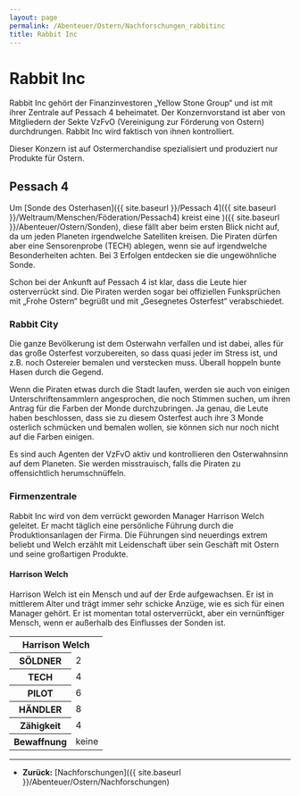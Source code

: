 ```yaml
---
layout: page
permalink: /Abenteuer/Ostern/Nachforschungen_rabbitinc
title: Rabbit Inc
---
```


# Rabbit Inc

Rabbit Inc gehört der Finanzinvestoren „Yellow Stone Group“ und ist mit ihrer Zentrale auf Pessach 4 beheimatet. Der Konzernvorstand ist aber von Mitgliedern der Sekte VzFvO (Vereinigung zur Förderung von Ostern) durchdrungen. Rabbit Inc wird faktisch von ihnen kontrolliert.

Dieser Konzern ist auf Ostermerchandise spezialisiert und produziert nur Produkte für Ostern.

## Pessach 4

Um [Sonde des Osterhasen]({{ site.baseurl }}/Pessach 4]({{ site.baseurl }}/Weltraum/Menschen/Föderation/Pessach4) kreist eine )({{ site.baseurl }}/Abenteuer/Ostern/Sonden), diese fällt aber beim ersten Blick nicht auf, da um jeden Planeten irgendwelche Satelliten kreisen. Die Piraten dürfen aber eine Sensorenprobe (TECH) ablegen, wenn sie auf irgendwelche Besonderheiten achten. Bei 3 Erfolgen entdecken sie die ungewöhnliche Sonde.

Schon bei der Ankunft auf Pessach 4 ist klar, dass die Leute hier osterverrückt sind. Die Piraten werden sogar bei offiziellen Funksprüchen mit „Frohe Ostern“ begrüßt und mit „Gesegnetes Osterfest“ verabschiedet.

### Rabbit City

Die ganze Bevölkerung ist dem Osterwahn verfallen und ist dabei, alles für das große Osterfest vorzubereiten, so dass quasi jeder im Stress ist, und z.B. noch Ostereier bemalen und verstecken muss. Überall hoppeln bunte Hasen durch die Gegend.

Wenn die Piraten etwas durch die Stadt laufen, werden sie auch von einigen Unterschriftensammlern angesprochen, die noch Stimmen suchen, um ihren Antrag für die Farben der Monde durchzubringen. Ja genau, die Leute haben beschlossen, dass sie zu diesem Osterfest auch ihre 3 Monde osterlich schmücken und bemalen wollen, sie können sich nur noch nicht auf die Farben einigen.

Es sind auch Agenten der VzFvO aktiv und kontrollieren den Osterwahnsinn auf dem Planeten. Sie werden misstrauisch, falls die Piraten zu offensichtlich herumschnüffeln.

### Firmenzentrale

Rabbit Inc wird von dem verrückt geworden Manager Harrison Welch geleitet. Er macht täglich eine persönliche Führung durch die Produktionsanlagen der Firma. Die Führungen sind neuerdings extrem beliebt und Welch erzählt mit Leidenschaft über sein Geschäft mit Ostern und seine großartigen Produkte.

#### Harrison Welch

Harrison Welch ist ein Mensch und auf der Erde aufgewachsen. Er ist in mittlerem Alter und trägt immer sehr schicke Anzüge, wie es sich für einen Manager gehört. Er ist momentan total osterverrückt, aber ein vernünftiger Mensch, wenn er außerhalb des Einflusses der Sonden ist.

<table>
<tbody>
<tr><th colspan="2">Harrison Welch</th></tr>
<tr><th>SÖLDNER</th><td>2</td></tr>
<tr><th>TECH</th><td>4</td></tr>
<tr><th>PILOT</th><td>6</td></tr>
<tr><th>HÄNDLER</th><td>8</td></tr>
<tr><th>Zähigkeit</th><td>4</td></tr>
<tr><th>Bewaffnung</th><td>keine</td></tr>
</tbody>
</table>

***
- **Zurück:** [Nachforschungen]({{ site.baseurl }}/Abenteuer/Ostern/Nachforschungen)

